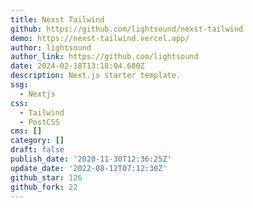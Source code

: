 ```yaml
---
title: Nexst Tailwind
github: https://github.com/lightsound/nexst-tailwind
demo: https://nexst-tailwind.vercel.app/
author: lightsound
author_link: https://github.com/lightsound
date: 2024-02-18T13:18:04.680Z
description: Next.js starter template.
ssg:
  - Nextjs
css:
  - Tailwind
  - PostCSS
cms: []
category: []
draft: false
publish_date: '2020-11-30T12:36:25Z'
update_date: '2022-08-12T07:12:30Z'
github_star: 126
github_fork: 22
---
```

